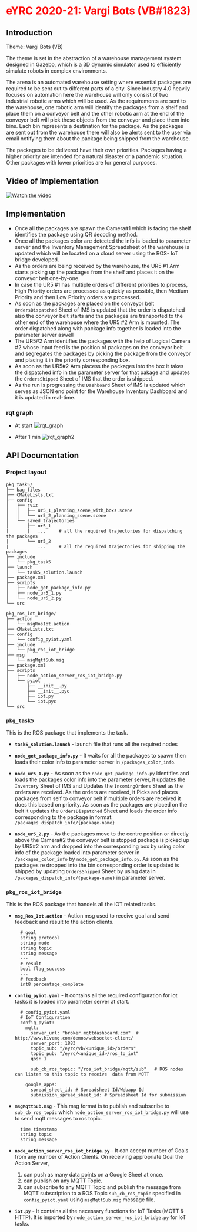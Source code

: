 <h1 style="color: red"> <strong>eYRC 2020-21: Vargi Bots (VB#1823) </strong></h1>

## **Introduction**

Theme: Vargi Bots (VB)

The theme is set in the abstraction of a warehouse management system designed in Gazebo, which is a 3D dynamic simulator used to efficiently simulate robots in complex environments.

The arena is an automated warehouse setting where essential packages are required to be sent out to different parts of a city. Since Industry 4.0 heavily focuses on automation here the warehouse will only consist of two industrial robotic arms which will be used. As the requirements are sent to the warehouse, one robotic arm will identify the packages from a shelf and place them on a conveyor belt and the other robotic arm at the end of the conveyor belt will pick these objects from the conveyor and place them into bins. Each bin represents a destination for the package. As the packages are sent out from the warehouse there will also be alerts sent to the user via email notifying them about the package being shipped from the warehouse.

The packages to be delivered have their own priorities. Packages having a higher priority are intended for a natural disaster or a pandemic situation. Other packages with lower priorities are for general purposes.

## **Video of Implementation**

[![Watch the video](https://img.youtube.com/vi/BlTF1MuH6QU/maxresdefault.jpg)](https://youtu.be/BlTF1MuH6QU)

## **Implementation**

* Once all the packages are spawn the Camera#1 which is facing the shelf identifies the package using QR decoding method.
* Once all the packages color are detected the info is loaded to parameter server and the Inventory Management Spreadsheet of the warehouse is updated 
  which will be located on a cloud server using the ROS- IoT bridge developed.
* As the orders are being received by the warehouse, the UR5 #1 Arm starts picking up the packages from the shelf and places it on the conveyor belt one-by-one.
* In case the UR5 #1 has multiple orders of different priorities to process, High Priority orders are processed as quickly as possible,
  then Medium Priority and then Low Priority orders are processed.
* As soon as the packages are placed on the conveyor belt `OrdersDispatched` Sheet of IMS is updated that the order is dispatched also the conveyor belt starts
  and the packages are transported to the other end of the warehouse where the UR5 #2 Arm is mounted. The order dispatched along with package info together is
  loaded into the parameter server aswell
* The UR5#2 Arm identifies the packages with the help of Logical Camera #2 whose input feed is the position of packages on the conveyor belt and segregates the packages
  by picking the package from the conveyor and placing it in the priority corresponding box. 
* As soon as the UR5#2 Arm placess the packages into the box it takes the dispatched info in the parameter server for that pakage and updates the `OrdersShipped` Sheet
  of IMS that the order is shipped.
* As the run is progressing the `Dashboard` Sheet of IMS is updated which serves as JSON end point for the Warehouse Inventory Dashboard and it is updated in real-time.

### **rqt graph**
* At start
![rqt_graph](rosgraph.png)

* After 1 min
![rqt_graph2](rosgraph2.png)


## **API Documentation**

### Project layout

    pkg_task5/
    ├── bag_files
    ├── CMakeLists.txt
    ├── config
    │   ├── rviz
    │   │   ├── ur5_1_planning_scene_with_boxs.scene
    │   │   └── ur5_2_planning_scene.scene
    │   └── saved_trajectories
    │       ├── ur5_1
    |       |   ...     # all the required trajectories for dispatching the packages
    │       └── ur5_2
    |           ...     # all the required trajectories for shipping the packages
    ├── include
    │   └── pkg_task5
    ├── launch
    │   └── task5_solution.launch
    ├── package.xml
    ├── scripts
    │   ├── node_get_package_info.py
    │   ├── node_ur5_1.py
    │   └── node_ur5_2.py
    └── src

    pkg_ros_iot_bridge/
    ├── action
    │   └── msgRosIot.action
    ├── CMakeLists.txt
    ├── config
    │   └── config_pyiot.yaml
    ├── include
    │   └── pkg_ros_iot_bridge
    ├── msg
    │   └── msgMqttSub.msg
    ├── package.xml
    ├── scripts
    │   ├── node_action_server_ros_iot_bridge.py
    │   └── pyiot
    │       ├── __init__.py
    │       ├── __init__.pyc
    │       ├── iot.py
    │       └── iot.pyc
    └── src

### **`pkg_task5`**
This is the ROS package that implements the task.

* **`task5_solution.launch`** - launch file that runs all the required nodes

* **`node_get_package_info.py`** - It waits for all the packages to spawn then loads their color info to parameter server in `/packages_color_info`.

* **`node_ur5_1.py`** - As soon as the `node_get_package_info.py` identifies and loads the packages color info into the parameter server,
  it updates the `Inventory` Sheet of IMS and Updates the `IncomingOrders` Sheet as the orders are received. As the orders are received, it
  Picks and places packages from self to conveyor belt if multiple orders are received it does this based on priority. As soon as the packages
  are placed on the belt it updates the `OrdersDispatched` Sheet and loads the order info corresponding to the package in format: `/packages_dispatch_info/{package-name}`

* **`node_ur5_2.py`** - As the packages move to the centre position or directly above the Camera#2 the conveyor belt is stopped package is picked up by UR5#2 arm and
  dropped into the corresponding box by using color info of the package loaded into parameter server in `/packages_color_info` by `node_get_package_info.py`.
  As soon as the packages re dropped into the bin corresponding order is updated is shipped by updating `OrdersShipped` Sheet by using data in 
  `/packages_dispatch_info/{package-name}` in parameter server.

### **`pkg_ros_iot_bridge`**

This is the ROS package that handels all the IOT related tasks.

* **`msg_Ros_Iot.action`** - Action msg used to receive goal and send feedback and result to the action clients.

        # goal
        string protocol
        string mode
        string topic
        string message
        ---
        # result
        bool flag_success
        ---
        # feedback
        int8 percentage_complete
    
* **`config_pyiot.yaml`** - It contains all the required configuration for iot tasks it is loaded into parameter server at start.

        # config_pyiot.yaml 
        # IoT Configuration
        config_pyiot:
          mqtt:
            server_url: "broker.mqttdashboard.com"  # http://www.hivemq.com/demos/websocket-client/
            server_port: 1883
            topic_sub: "/eyrc/vb/<unique_id>/orders"
            topic_pub: "/eyrc/<unique_id>/ros_to_iot"
            qos: 1

            sub_cb_ros_topic: "/ros_iot_bridge/mqtt/sub"   # ROS nodes can listen to this topic to receive  data from MQTT

          google_apps:
            spread_sheet_id: # Spreadsheet Id/Webapp Id
            submission_spread_sheet_id: # Spreadsheet Id for submission

* **`msgMqttSub.msg`** - This msg format is to publish and subscribe to `sub_cb_ros_topic` which `node_action_server_ros_iot_bridge.py` will use to send mqtt messages to ros topic.  
        
        time timestamp
        string topic
        string message

* **`node_action_server_ros_iot_bridge.py`** - It can accept number of Goals from any number of Action Clients. On receiving appropriate Goal the Action Server,

    1. can push as many data points on a Google Sheet at once.
    2. can publish on any MQTT Topic.
    3. can subscribe to any MQTT Topic and publish the message from MQTT subscription to a ROS Topic `sub_cb_ros_topic` specified in `config_pyiot.yaml` using `msgMqttSub.msg` message file.

* **`iot.py`** - It contains all the necessary functions for IoT Tasks (MQTT & HTTP). It is imported by `node_action_server_ros_iot_bridge.py` for IoT tasks.
